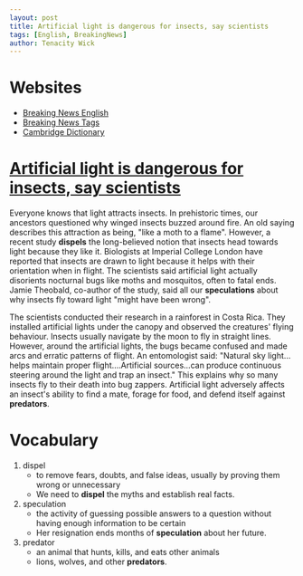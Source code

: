 ```yaml
---
layout: post
title: Artificial light is dangerous for insects, say scientists
tags: [English, BreakingNews]
author: Tenacity Wick
---
```


# Websites

- [Breaking News English](https://breakingnewsenglish.com/)
- [Breaking News Tags](https://zhouqiang19980220.github.io/tags/#books)
- [Cambridge Dictionary](https://dictionary.cambridge.org/)

# [Artificial light is dangerous for insects, say scientists](https://breakingnewsenglish.com/2402/240205-light-attracts-insects.html)

Everyone knows that light attracts insects. In prehistoric times, our ancestors questioned why winged insects buzzed around fire. An old saying describes this attraction as being, "like a moth to a flame". However, a recent study **dispels** the long-believed notion that insects head towards light because they like it. Biologists at Imperial College London have reported that insects are drawn to light because it helps with their orientation when in flight. The scientists said artificial light actually disorients nocturnal bugs like moths and mosquitos, often to fatal ends. Jamie Theobald, co-author of the study, said all our **speculations** about why insects fly toward light "might have been wrong".

The scientists conducted their research in a rainforest in Costa Rica. They installed artificial lights under the canopy and observed the creatures' flying behaviour. Insects usually navigate by the moon to fly in straight lines. However, around the artificial lights, the bugs became confused and made arcs and erratic patterns of flight. An entomologist said: "Natural sky light…helps maintain proper flight….Artificial sources…can produce continuous steering around the light and trap an insect." This explains why so many insects fly to their death into bug zappers. Artificial light adversely affects an insect's ability to find a mate, forage for food, and defend itself against **predators**.

# Vocabulary
1. dispel
    - to remove fears, doubts, and false ideas, usually by proving them wrong or unnecessary
    - We need to **dispel** the myths and establish real facts.
2. speculation
    - the activity of guessing possible answers to a question without having enough information to be certain
    - Her resignation ends months of **speculation** about her future.
3. predator
    - an animal that hunts, kills, and eats other animals
    - lions, wolves, and other **predators**. 